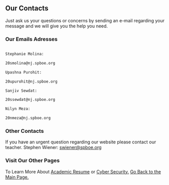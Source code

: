 ## Our Contacts

Just ask us your questions or concerns by sending an e-mail regarding your message and we will give you the help you need.

### Our Emails Adresses

```markdown

Stephanie Molina: 

20smolina@nj.spboe.org

Upashna Purohit: 

20upurohit@nj.spboe.org

Sanjiv Sewdat: 

20ssewdat@nj.spboe.org

Nilyn Meza: 

20nmeza@nj.spboe.org

```
### Other Contacts 
If you have an urgent question regarding our website please contact our teacher.
Stephen Wiener: swiener@spboe.org 

### Visit Our Other Pages 
To Learn More About [Academic Resume](https://20nmeza.github.io/Academic-Resume/) 
or [Cyber Security.](https://20nmeza.github.io/Welcome-to-Cyber-Security-/)
[Go Back to the Main Page.](https://20nmeza.github.io/Nilyn-Meza/)

